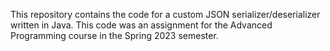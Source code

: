 This repository contains the code for a custom JSON serializer/deserializer written in Java. This code was an assignment for the Advanced Programming course in the Spring 2023 semester.
